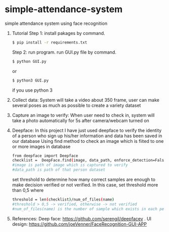 # simple-attendance-system
simple attendance system using face recognition

1. Tutorial
   Step 1: install pakages by command.
   ```sh
   $ pip install -r requirements.txt
   ```
   Step 2: run program.
   run GUI.py file by command.
   ```sh
   $ python GUI.py
   ```
   or
   ```sh
   $ python3 GUI.py
   ```
   if you use python 3
2. Collect data:
   System will take a video about 350 frame, user can make several poses as much as possible to create a variety dataset

3. Capture an image to verify:
   When user need to check in, system will take a photo automatically for 5s after camera/webcam turned on
4. Deepface:
   In this project I have just used deepface to verify the identity of a person who sign up his/her information and data has been saved in our database
   Using find method to check an image which is fiited to one or more images in database
   ```sh
   from deepface import Deepface
   checklist =  DeepFace.find(image, data_path, enforce_detection=False)
   #image is path of image which is captured to verify
   #data_path is path of that person dataset
   ```
   set threshold to determine how many correct samples are enough to make decision verified or not verified.
   In this case, set threshold more than 0,5
   where
   ```sh
   threshold = len(checklist)/num_of_files(name)
   #threshold > 0,5 -> verified, otherwise -> not verified
   #num_of_files(name) is the number of sample which exists in each person dataset
   ```
5. References:
   Deep face: https://github.com/serengil/deepfacev .
   UI design: https://github.com/joeVenner/FaceRecognition-GUI-APP
   
   
